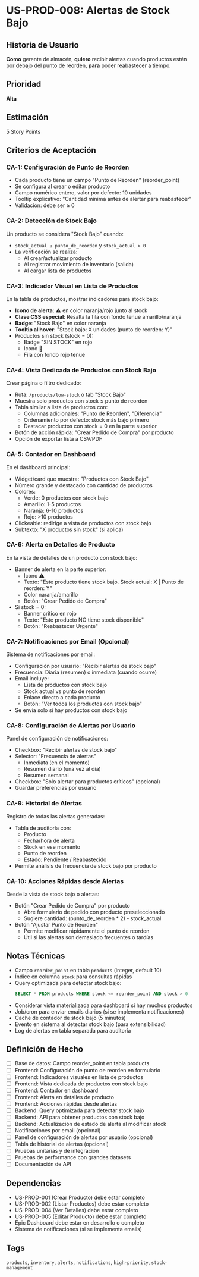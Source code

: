 # US-PROD-008: Alertas de Stock Bajo

## Historia de Usuario
**Como** gerente de almacén,
**quiero** recibir alertas cuando productos estén por debajo del punto de reorden,
**para** poder reabastecer a tiempo.

## Prioridad
**Alta**

## Estimación
5 Story Points

## Criterios de Aceptación

### CA-1: Configuración de Punto de Reorden
- Cada producto tiene un campo "Punto de Reorden" (reorder_point)
- Se configura al crear o editar producto
- Campo numérico entero, valor por defecto: 10 unidades
- Tooltip explicativo: "Cantidad mínima antes de alertar para reabastecer"
- Validación: debe ser ≥ 0

### CA-2: Detección de Stock Bajo
Un producto se considera "Stock Bajo" cuando:
- `stock_actual ≤ punto_de_reorden` y `stock_actual > 0`
- La verificación se realiza:
  - Al crear/actualizar producto
  - Al registrar movimiento de inventario (salida)
  - Al cargar lista de productos

### CA-3: Indicador Visual en Lista de Productos
En la tabla de productos, mostrar indicadores para stock bajo:
- **Icono de alerta**: ⚠️ en color naranja/rojo junto al stock
- **Clase CSS especial**: Resalta la fila con fondo tenue amarillo/naranja
- **Badge**: "Stock Bajo" en color naranja
- **Tooltip al hover**: "Stock bajo: X unidades (punto de reorden: Y)"
- Productos sin stock (stock = 0):
  - Badge "SIN STOCK" en rojo
  - Icono 🚫
  - Fila con fondo rojo tenue

### CA-4: Vista Dedicada de Productos con Stock Bajo
Crear página o filtro dedicado:
- Ruta: `/products/low-stock` o tab "Stock Bajo"
- Muestra solo productos con stock ≤ punto de reorden
- Tabla similar a lista de productos con:
  - Columnas adicionales: "Punto de Reorden", "Diferencia"
  - Ordenamiento por defecto: stock más bajo primero
  - Destacar productos con stock = 0 en la parte superior
- Botón de acción rápida: "Crear Pedido de Compra" por producto
- Opción de exportar lista a CSV/PDF

### CA-5: Contador en Dashboard
En el dashboard principal:
- Widget/card que muestra: "Productos con Stock Bajo"
- Número grande y destacado con cantidad de productos
- Colores:
  - Verde: 0 productos con stock bajo
  - Amarillo: 1-5 productos
  - Naranja: 6-10 productos
  - Rojo: >10 productos
- Clickeable: redirige a vista de productos con stock bajo
- Subtexto: "X productos sin stock" (si aplica)

### CA-6: Alerta en Detalles de Producto
En la vista de detalles de un producto con stock bajo:
- Banner de alerta en la parte superior:
  - Icono ⚠️
  - Texto: "Este producto tiene stock bajo. Stock actual: X | Punto de reorden: Y"
  - Color naranja/amarillo
  - Botón: "Crear Pedido de Compra"
- Si stock = 0:
  - Banner crítico en rojo
  - Texto: "Este producto NO tiene stock disponible"
  - Botón: "Reabastecer Urgente"

### CA-7: Notificaciones por Email (Opcional)
Sistema de notificaciones por email:
- Configuración por usuario: "Recibir alertas de stock bajo"
- Frecuencia: Diaria (resumen) o inmediata (cuando ocurre)
- Email incluye:
  - Lista de productos con stock bajo
  - Stock actual vs punto de reorden
  - Enlace directo a cada producto
  - Botón: "Ver todos los productos con stock bajo"
- Se envía solo si hay productos con stock bajo

### CA-8: Configuración de Alertas por Usuario
Panel de configuración de notificaciones:
- Checkbox: "Recibir alertas de stock bajo"
- Selector: "Frecuencia de alertas"
  - Inmediata (en el momento)
  - Resumen diario (una vez al día)
  - Resumen semanal
- Checkbox: "Solo alertar para productos críticos" (opcional)
- Guardar preferencias por usuario

### CA-9: Historial de Alertas
Registro de todas las alertas generadas:
- Tabla de auditoría con:
  - Producto
  - Fecha/hora de alerta
  - Stock en ese momento
  - Punto de reorden
  - Estado: Pendiente / Reabastecido
- Permite análisis de frecuencia de stock bajo por producto

### CA-10: Acciones Rápidas desde Alertas
Desde la vista de stock bajo o alertas:
- Botón "Crear Pedido de Compra" por producto
  - Abre formulario de pedido con producto preseleccionado
  - Sugiere cantidad: (punto_de_reorden * 2) - stock_actual
- Botón "Ajustar Punto de Reorden"
  - Permite modificar rápidamente el punto de reorden
  - Útil si las alertas son demasiado frecuentes o tardías

## Notas Técnicas
- Campo `reorder_point` en tabla `products` (integer, default 10)
- Índice en columna `stock` para consultas rápidas
- Query optimizada para detectar stock bajo:
  ```sql
  SELECT * FROM products WHERE stock <= reorder_point AND stock > 0
  ```
- Considerar vista materializada para dashboard si hay muchos productos
- Job/cron para enviar emails diarios (si se implementa notificaciones)
- Cache de contador de stock bajo (5 minutos)
- Evento en sistema al detectar stock bajo (para extensibilidad)
- Log de alertas en tabla separada para auditoría

## Definición de Hecho
- [ ] Base de datos: Campo reorder_point en tabla products
- [ ] Frontend: Configuración de punto de reorden en formulario
- [ ] Frontend: Indicadores visuales en lista de productos
- [ ] Frontend: Vista dedicada de productos con stock bajo
- [ ] Frontend: Contador en dashboard
- [ ] Frontend: Alerta en detalles de producto
- [ ] Frontend: Acciones rápidas desde alertas
- [ ] Backend: Query optimizada para detectar stock bajo
- [ ] Backend: API para obtener productos con stock bajo
- [ ] Backend: Actualización de estado de alerta al modificar stock
- [ ] Notificaciones por email (opcional)
- [ ] Panel de configuración de alertas por usuario (opcional)
- [ ] Tabla de historial de alertas (opcional)
- [ ] Pruebas unitarias y de integración
- [ ] Pruebas de performance con grandes datasets
- [ ] Documentación de API

## Dependencias
- US-PROD-001 (Crear Producto) debe estar completo
- US-PROD-002 (Listar Productos) debe estar completo
- US-PROD-004 (Ver Detalles) debe estar completo
- US-PROD-005 (Editar Producto) debe estar completo
- Epic Dashboard debe estar en desarrollo o completo
- Sistema de notificaciones (si se implementa emails)

## Tags
`products`, `inventory`, `alerts`, `notifications`, `high-priority`, `stock-management`
